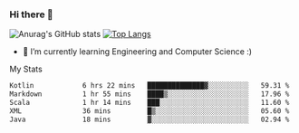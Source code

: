 ### Hi there 👋

![Anurag's GitHub stats](https://github-readme-stats.vercel.app/api?username=MatteoIorio11&show_icons=true&theme=dark) 
[![Top Langs](https://github-readme-stats.vercel.app/api/top-langs/?username=MatteoIorio11&theme=dark)](https://github.com/MatteoIorio11/github-readme-stats)

- 🌱 I’m currently learning Engineering and Computer Science :)

<!--
**MatteoIorio11/MatteoIorio11** is a ✨ _special_ ✨ repository because its `README.md` (this file) appears on your GitHub profile.

Here are some ideas to get you started:

- 🔭 I’m currently working on ...
- 🌱 I’m currently learning ...
- 👯 I’m looking to collaborate on ...
- 🤔 I’m looking for help with ...
- 💬 Ask me about ...
- 📫 How to reach me: ...
- 😄 Pronouns: ...
- ⚡ Fun fact: ...
-->
My Stats
<!--START_SECTION:waka-->

```txt
Kotlin            6 hrs 22 mins   ██████████████▓░░░░░░░░░░   59.31 %
Markdown          1 hr 55 mins    ████▒░░░░░░░░░░░░░░░░░░░░   17.96 %
Scala             1 hr 14 mins    ███░░░░░░░░░░░░░░░░░░░░░░   11.60 %
XML               36 mins         █▒░░░░░░░░░░░░░░░░░░░░░░░   05.60 %
Java              18 mins         ▓░░░░░░░░░░░░░░░░░░░░░░░░   02.94 %
```

<!--END_SECTION:waka-->
